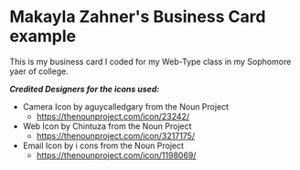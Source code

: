 # Makayla Zahner's Business Card example
This is my business card I coded for my Web-Type class in my Sophomore yaer of college. 

***Credited Designers for the icons used:***
* Camera Icon by aguycalledgary from the Noun Project
    * https://thenounproject.com/icon/23242/
* Web Icon by Chintuza from the Noun Project
    * https://thenounproject.com/icon/3217175/
* Email Icon by i cons from the Noun Project
    * https://thenounproject.com/icon/1198069/